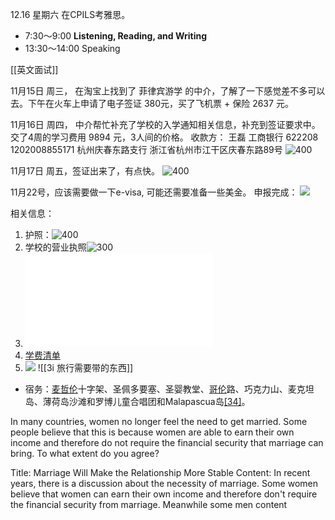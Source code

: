 12.16 星期六 在CPILS考雅思。
- 7:30～9:00 **Listening, Reading, and Writing**
- 13:30～14:00 Speaking

[[英文面试]]


11月15日 周三， 在淘宝上找到了 菲律宾游学 的中介，了解了一下感觉差不多可以去。下午在火车上申请了电子签证 380元，买了飞机票 + 保险 2637 元。

11月16日 周四， 中介帮忙补充了学校的入学通知相关信息，补充到签证要求中。交了4周的学习费用 9894 元，3人间的价格。
收款方：
王磊 工商银行
622208 1202008855171
杭州庆春东路支行
浙江省杭州市江干区庆春东路89号
![400](note/files/Pasted%20image%2020231120173312.png)

11月17日 周五，签证出来了，有点快。
![400](note/files/Pasted%20image%2020231120173333.png)

11月22号，应该需要做一下e-visa, 可能还需要准备一些美金。
申报完成：
![](note/files/etravel-qrcode.png)


相关信息：
1. 护照：![400](note/files/Pasted%20image%2020231120180829.png)
2. 学校的营业执照![300](note/files/Pasted%20image%2020231120173454.png)
3. ![入学通知书 ](note/files/Mr%20Wang%20Zhen%20(LOA).pdf)
4. [学费清单](note/files/Mr%20Wang%20Zhen%20(Gross).pdf)
5. ![](note/files/Pasted%20image%2020231123111219.png)
![[3i 旅行需要带的东西]]



- 宿务：[麦哲伦](https://zh.wikipedia.org/wiki/%E9%BA%A6%E5%93%B2%E4%BC%A6 "麦哲伦")十字架、圣佩多要塞、圣婴教堂、[哥伦](https://zh.wikipedia.org/wiki/%E5%93%A5%E4%BC%A6%E5%B8%83 "哥伦布")路、巧克力山、麦克坦岛、薄荷岛沙滩和罗博儿童合唱团和Malapascua岛[[34]](https://zh.wikipedia.org/wiki/%E8%8F%B2%E5%BE%8B%E5%AE%BE#cite_note-35)。



In many countries, women no longer feel the need to get married. Some people believe that this is because women are able to earn their own income and therefore do not require the financial security that marriage can bring. To what extent do you agree?

Title: Marriage Will Make the Relationship More Stable
Content:
  In recent years, there is a discussion about the necessity of marriage. Some women believe that women can earn their own income and therefore don't require the financial security from marriage. Meanwhile some men content 



